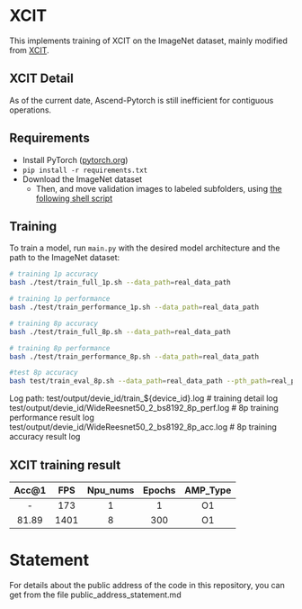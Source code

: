 # XCIT

This implements training of XCIT on the ImageNet dataset, mainly modified
from [XCIT](https://github.com/facebookresearch/xcit).

## XCIT Detail

As of the current date, Ascend-Pytorch is still inefficient for contiguous operations.

## Requirements

- Install PyTorch ([pytorch.org](http://pytorch.org))
- `pip install -r requirements.txt`
- Download the ImageNet dataset
    - Then, and move validation images to labeled subfolders,
      using [the following shell script](https://raw.githubusercontent.com/soumith/imagenetloader.torch/master/valprep.sh)

## Training

To train a model, run `main.py` with the desired model architecture and the path to the ImageNet dataset:

```bash
# training 1p accuracy
bash ./test/train_full_1p.sh --data_path=real_data_path

# training 1p performance
bash ./test/train_performance_1p.sh --data_path=real_data_path

# training 8p accuracy
bash ./test/train_full_8p.sh --data_path=real_data_path

# training 8p performance
bash ./test/train_performance_8p.sh --data_path=real_data_path

#test 8p accuracy
bash test/train_eval_8p.sh --data_path=real_data_path --pth_path=real_pre_train_model_path

```

Log path:
test/output/devie_id/train_${device_id}.log # training detail log
test/output/devie_id/WideReesnet50_2_bs8192_8p_perf.log # 8p training performance result log
test/output/devie_id/WideReesnet50_2_bs8192_8p_acc.log # 8p training accuracy result log

## XCIT training result
| Acc@1    | FPS       | Npu_nums | Epochs   | AMP_Type |
| :------: | :------:  | :------: | :------: | :------: |
| -        |   173    | 1        | 1        | O1       |
| 81.89   |  1401     | 8        | 300      | O1      |


# Statement

For details about the public address of the code in this repository, you can get from the file public_address_statement.md